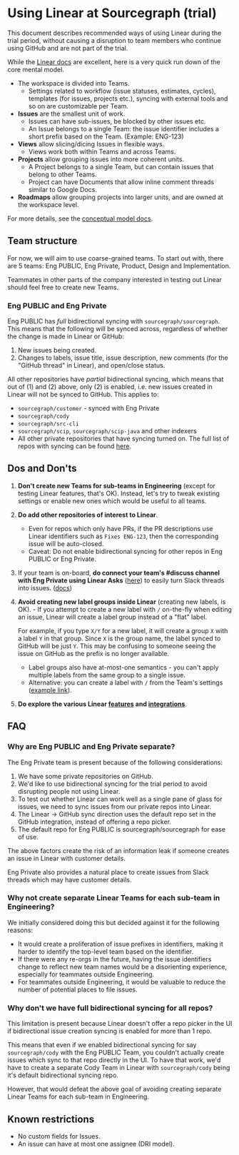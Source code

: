 # Using Linear at Sourcegraph (trial)

<!--
TODOs post adoption:
- Remove trial from doc title
- Combine with 'working with issues' doc
- Update guidance around label groups.
- Update mentions of Eng Private team if we
  merge that with main Eng team. Maybe we still need
  a separate OSS team for OSS repos.
-->

This document describes recommended ways of using Linear
during the trial period, without causing a disruption to
team members who continue using GitHub
and are not part of the trial.

While the [Linear docs](https://linear.app/docs) are excellent,
here is a very quick run down of the core mental model.

- The workspace is divided into Teams.
  - Settings related to workflow (issue statuses, estimates, cycles),
    templates (for issues, projects etc.), syncing with external tools
    and so on are customizable per Team.
- **Issues** are the smallest unit of work.
  - Issues can have sub-issues, be blocked by other issues etc.
  - An Issue belongs to a single Team: the issue identifier includes
    a short prefix based on the Team. (Example: ENG-123)
- **Views** allow slicing/dicing Issues in flexible ways.
  - Views work both within Teams and across Teams.
- **Projects** allow grouping issues into more coherent units.
  - A Project belongs to a single Team, but can contain issues
    that belong to other Teams.
  - Project can have Documents that allow inline comment threads
    similar to Google Docs.
- **Roadmaps** allow grouping projects into larger units,
  and are owned at the workspace level.

For more details, see the [conceptual model docs](https://linear.app/docs/conceptual-model).

## Team structure

For now, we will aim to use coarse-grained teams.
To start out with, there are 5 teams: Eng PUBLIC,
Eng Private, Product, Design and Implementation.

Teammates in other parts of the company interested
in testing out Linear should feel free to create new Teams.

### Eng PUBLIC and Eng Private

Eng PUBLIC has _full_ bidirectional syncing with `sourcegraph/sourcegraph`.
This means that the following will be synced across,
regardless of whether the change is made in Linear or GitHub:

1. New issues being created.
2. Changes to labels, issue title, issue description,
   new comments (for the "GitHub thread" in Linear), and
   open/close status.

All other repositories have _partial_ bidirectional syncing,
which means that out of (1) and (2) above, only (2) is enabled,
i.e. new issues created in Linear will not be synced to GitHub.
This applies to:

- `sourcegraph/customer` - synced with Eng Private
- `sourcegraph/cody`
- `sourcegraph/src-cli`
- `sourcegraph/scip`, `sourcegraph/scip-java` and other indexers
- All other private repositories that have syncing turned on.
  The full list of repos with syncing can be found [here](https://linear.app/sourcegraph/settings/integrations/github).

## Dos and Don'ts

1.  **Don't create new Teams for sub-teams in Engineering**
    (except for testing Linear features, that's OK).
    Instead, let's try to tweak existing settings or enable new ones
    which would be useful to all teams.
2.  **Do add other repositories of interest to Linear**.
    - Even for repos which only have PRs, if the PR descriptions
      use Linear identifiers such as `Fixes ENG-123`,
      then the corresponding issue will be auto-closed.
    - Caveat: Do not enable bidirectional syncing for other repos
      in Eng PUBLIC or Eng Private.
3.  If your team is on-board, **do connect your team's #discuss
    channel with Eng Private using Linear Asks**
    ([here](https://linear.app/sourcegraph/settings/asks))
    to easily turn Slack threads into issues. ([docs](https://linear.app/docs/linear-asks))
4.  **Avoid creating new label groups inside Linear**
    (creating new labels, is OK). - If you attempt to create a new label with `/` on-the-fly
    when editing an issue, Linear will create a label group
    instead of a "flat" label.

    For example, if you type `X/Y` for a new label, it will create
    a group `X` with a label `Y` in that group. Since `X` is the
    group name, the label synced to GitHub will be just `Y`.
    This may be confusing to someone seeing the issue on GitHub
    as the prefix is no longer available.

    - Label groups also have at-most-one semantics - you can't apply
      multiple labels from the same group to a single issue.
    - Alternative: you can create a label with `/` from the Team's settings
      ([example link](https://linear.app/sourcegraph/settings/teams/ENG/labels)).

5.  **Do explore the various Linear [features](https://linear.app/docs)
    and [integrations](https://linear.app/sourcegraph/settings/integrations)**.

## FAQ

### Why are Eng PUBLIC and Eng Private separate?

The Eng Private team is present because of the following
considerations:

1. We have some private repositories on GitHub.
2. We'd like to use bidirectional syncing for the trial
   period to avoid disrupting people not using Linear.
3. To test out whether Linear can work well as a single
   pane of glass for issues, we need to sync issues from
   our private repos into Linear.
4. The Linear -> GitHub sync direction uses the default
   repo set in the GitHub integration, instead of offering
   a repo picker.
5. The default repo for Eng PUBLIC is sourcegraph/sourcegraph
   for ease of use.

The above factors create the risk of an information leak
if someone creates an issue in Linear with customer details.

Eng Private also provides a natural place to create issues
from Slack threads which may have customer details.

### Why not create separate Linear Teams for each sub-team in Engineering?

We initially considered doing this but decided against it
for the following reasons:

- It would create a proliferation of issue prefixes in identifiers,
  making it harder to identify the top-level team based on the identifier.
- If there were any re-orgs in the future, having the issue identifiers
  change to reflect new team names would be a disorienting experience,
  especially for teammates outside Engineering.
- For teammates outside Engineering, it would be valuable to reduce
  the number of potential places to file issues.

### Why don't we have full bidirectional syncing for all repos?

This limitation is present because Linear doesn't offer a repo picker
in the UI if bidirectional issue creation syncing is
enabled for more than 1 repo.

This means that even if we enabled
bidirectional syncing for say `sourcegraph/cody` with the Eng PUBLIC
Team, you couldn't actually create issues which sync to that repo directly
in the UI. To have that work, we'd have to create a separate Cody Team
in Linear with `sourcegraph/cody` being it's default bidirectional syncing repo.

However, that would defeat the above goal of avoiding creating
separate Linear Teams for each sub-team in Engineering.

## Known restrictions

- No custom fields for Issues.
- An issue can have at most one assignee (DRI model).
